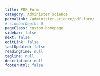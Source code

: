 ```yaml
---
title: PDF Form
category: Administer science
permalink: /administer-science/pdf-form/
# sidebarDepth: 0
pageClass: custom-homepage
sidebar: false
next: false
editLink: false
lastUpdated: false
readingTime: null
tagline: null
description: null
footerHtml: false
---
```


<!-- Local testing with direct URL: http://localhost:8080/administer-science/pdf-form/ -->

<PdfForm label="Submit button" url="https://assets.hdc.ntnu.no/assets/agreements/hunt-cloud-user-agreement.pdf" />



<style scoped>

.theme-default-content {
  max-width: none !important;
  padding: 0 !important;
}

</style>
